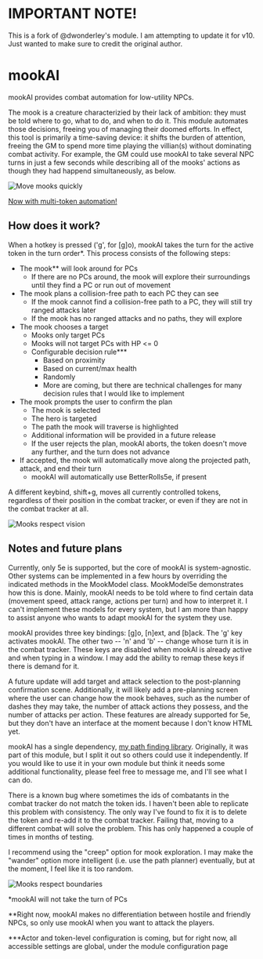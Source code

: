 # IMPORTANT NOTE!
This is a fork of @dwonderley's module. I am attempting to update it for v10. Just wanted to make sure to credit the original author.

# mookAI
mookAI provides combat automation for low-utility NPCs.  

The mook is a creature characterizied by their lack of ambition: they must be told where to go, what to do, and when to do it. This module automates those decisions, freeing you of managing their doomed efforts. In effect, this tool is primarily a time-saving device: it shifts the burden of attention, freeing the GM to spend more time playing the villian(s) without dominating combat activity. For example, the GM could use mookAI to take several NPC turns in just a few seconds while describing all of the mooks' actions as though they had happend simultaneously, as below.

![Move mooks quickly](https://media2.giphy.com/media/XC6wbezvTHa264E03K/giphy.gif)

<a href='https://imgur.com/a/XhPD0Ds'>Now with multi-token automation!</a>

## How does it work?
When a hotkey is pressed ('g', for [g]o), mookAI takes the turn for the active token in the turn order*. This process consists of the following steps:
* The mook** will look around for PCs
  * If there are no PCs around, the mook will explore their surroundings until they find a PC or run out of movement
* The mook plans a collision-free path to each PC they can see
  * If the mook cannot find a collision-free path to a PC, they will still try ranged attacks later
  * If the mook has no ranged attacks and no paths, they will explore 
* The mook chooses a target
  * Mooks only target PCs
  * Mooks will not target PCs with HP <= 0
  * Configurable decision rule***
    * Based on proximity
    * Based on current/max health
    * Randomly
    * More are coming, but there are technical challenges for many decision rules that I would like to implement
* The mook prompts the user to confirm the plan
  * The mook is selected
  * The hero is targeted
  * The path the mook will traverse is highlighted
  * Additional information will be provided in a future release
  * If the user rejects the plan, mookAI aborts, the token doesn't move any further, and the turn does not advance
* If accepted, the mook will automatically move along the projected path, attack, and end their turn
  * mookAI will automatically use BetterRolls5e, if present

A different keybind, shift+g, moves all currently controlled tokens, regardless of their position in the combat tracker, or even if they are not in the combat tracker at all.

![Mooks respect vision](https://media2.giphy.com/media/ZhIknG0j4RlOa30Qsi/giphy.gif)

## Notes and future plans
Currently, only 5e is supported, but the core of mookAI is system-agnostic. Other systems can be implemented in a few hours by overriding the indicated methods in the MookModel class. MookModel5e demonstrates how this is done. Mainly, mookAI needs to be told where to find certain data (movement speed, attack range, actions per turn) and how to interpret it. I can't implement these models for every system, but I am more than happy to assist anyone who wants to adapt mookAI for the system they use.

mookAI provides three key bindings: [g]o, [n]ext, and [b]ack. The 'g' key activates mookAI. The other two -- 'n' and 'b' -- change whose turn it is in the combat tracker. These keys are disabled when mookAI is already active and when typing in a window. I may add the ability to remap these keys if there is demand for it.

A future update will add target and attack selection to the post-planning confirmation scene. Additionally, it will likely add a pre-planning screen where the user can change how the mook behaves, such as the number of dashes they may take, the number of attack actions they possess, and the number of attacks per action. These features are already supported for 5e, but they don't have an interface at the moment because I don't know HTML yet.

mookAI has a single dependency, <a href="https://github.com/dwonderley/lib-find-the-path/">my path finding library</a>. Originally, it was part of this module, but I split it out so others could use it independently. If you would like to use it in your own module but think it needs some additional functionality, please feel free to message me, and I'll see what I can do.

There is a known bug where sometimes the ids of combatants in the combat tracker do not match the token ids. I haven't been able to replicate this problem with consistency. The only way I've found to fix it is to delete the token and re-add it to the combat tracker. Failing that, moving to a different combat will solve the problem. This has only happened a couple of times in months of testing.

I recommend using the "creep" option for mook exploration. I may make the "wander" option more intelligent (i.e. use the path planner) eventually, but at the moment, I feel like it is too random.

![Mooks respect boundaries](https://media.giphy.com/media/we5L3Yc5gudU80un7q/giphy.gif)

*mookAI will not take the turn of PCs

**Right now, mookAI makes no differentiation between hostile and friendly NPCs, so only use mookAI when you want to attack the players.

***Actor and token-level configuration is coming, but for right now, all accessible settings are global, under the module configuration page
